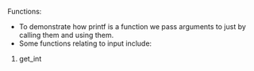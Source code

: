 Functions:
- To demonstrate how printf is a function we pass arguments to just by calling them and using them.
- Some functions relating to input include:
1) get_int